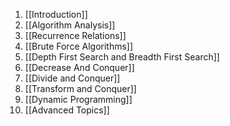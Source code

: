 1. [[Introduction]]
2. [[Algorithm Analysis]]
3. [[Recurrence Relations]]
4. [[Brute Force Algorithms]]
5. [[Depth First Search and Breadth First Search]]
6. [[Decrease And Conquer]]
7. [[Divide and Conquer]]
8. [[Transform and Conquer]]
9. [[Dynamic Programming]]
10. [[Advanced Topics]]